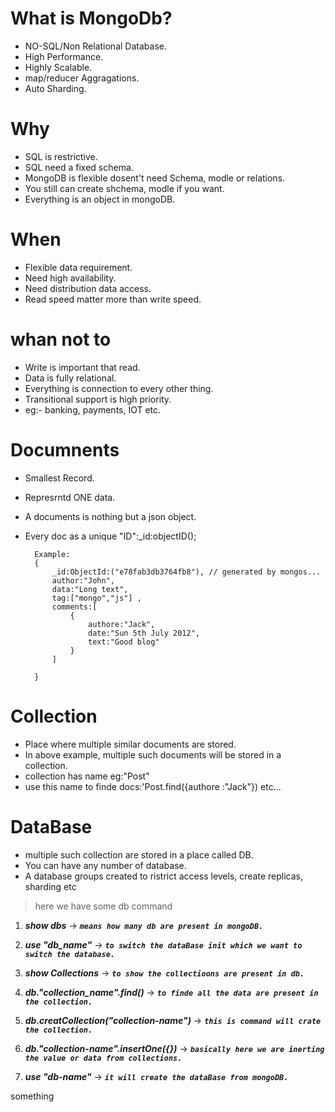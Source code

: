 # What is MongoDb?

- NO-SQL/Non Relational Database.
- High Performance.
- Highly Scalable.
- map/reducer Aggragations.
- Auto Sharding.

# Why

- SQL is restrictive.
- SQL need a fixed schema.
- MongoDB is flexible dosent't need Schema, modle or relations.
- You still can create shchema, modle if you want.
- Everything is an object in mongoDB.

# When

- Flexible data requirement.
- Need high availability.
- Need distribution data access.
- Read speed matter more than write speed.

# whan not to

- Write is important that read.
- Data is fully relational.
- Everything is connection to every other thing.
- Transitional support is high priority.
- eg:- banking, payments, IOT etc.

# Documnents

- Smallest Record.
- Represrntd ONE data.
- A documents is nothing but a json object.
- Every doc as a unique "ID":\_id:objectID();

        Example:
        {
            _id:ObjectId:("e78fab3db3764fb8"), // generated by mongos...
            author:"John",
            data:"Long text",
            tag:["mongo","js"] ,
            comments:[
                {
                    authore:"Jack",
                    date:"Sun 5th July 2012",
                    text:"Good blog"
                }
            ]

        }

# Collection

- Place where multiple similar documents are stored.
- In above example, multiple such documents will be stored in a collection.
- collection has name eg:"Post"
- use this name to finde docs:'Post.find({authore
  :"Jack"}) etc...

# DataBase

- multiple such collection are stored in a place called DB.
- You can have any number of database.
- A database groups created to ristrict access levels, create replicas, sharding etc

> here we have some db command

1. **_show dbs_** -> _**`means how many db are present in mongoDB.`**_

1. **_use "db_name"_** -> _**`to switch the dataBase init which we want to switch the database.`**_

1. **_show Collections_** -> _**`to show the collectioons are present in db.`**_

1. **_db."collection_name".find()_** -> _**`to finde all the data are present in the collection. `**_

1. **_db.creatCollection("collection-name")_** -> _**`this is command will crate the collection.`**_

1. **_db."collection-name".insertOne({})_** -> _**`basically here we are inerting the value or data from collections.`**_

1. **_use "db-name"_** -> _**`it will create the dataBase from mongoDB.`**_

something
